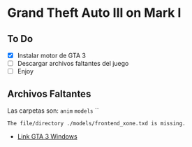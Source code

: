 # Grand Theft Auto III on Mark I

## To Do

- [x] Instalar motor de GTA 3
- [ ] Descargar archivos faltantes del juego
- [ ] Enjoy

## Archivos Faltantes

Las carpetas son: `anim` `models` ``

```The file/directory ./models/frontend_xone.txd is missing.```

- [Link GTA 3 Windows](https://www.gratispaste.com/?v=7945)
